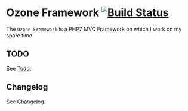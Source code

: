 # Ozone Framework [![Build Status](https://travis-ci.org/TheBinaryLoop/ozone-mvc.svg?branch=dev)](https://travis-ci.org/TheBinaryLoop/ozone-mvc)

The `Ozone Framework` is a PHP7 MVC Framework on which I work on my spare time.


## TODO
See [Todo](TODO.md).
## Changelog
See [Changelog](CHANGELOG.md).